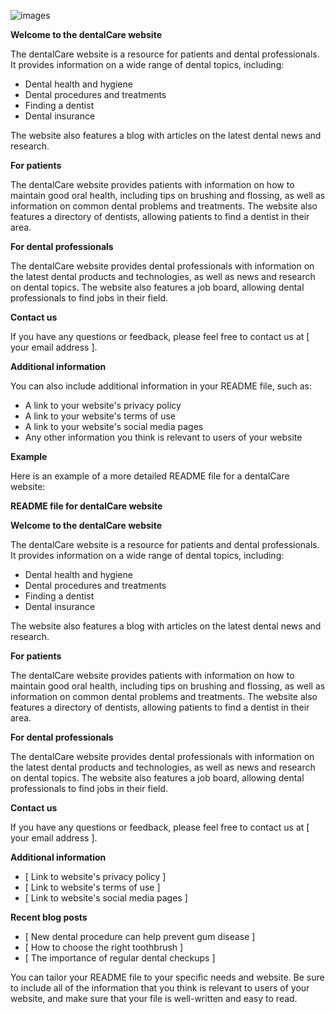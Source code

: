
![images](https://github.com/developebyharis/dentalCare/assets/102483771/b96761bb-748a-48e2-89e0-190878a15af5)


**Welcome to the dentalCare website**

The dentalCare website is a resource for patients and dental professionals. It provides information on a wide range of dental topics, including:

* Dental health and hygiene
* Dental procedures and treatments
* Finding a dentist
* Dental insurance

The website also features a blog with articles on the latest dental news and research.

**For patients**

The dentalCare website provides patients with information on how to maintain good oral health, including tips on brushing and flossing, as well as information on common dental problems and treatments. The website also features a directory of dentists, allowing patients to find a dentist in their area.

**For dental professionals**

The dentalCare website provides dental professionals with information on the latest dental products and technologies, as well as news and research on dental topics. The website also features a job board, allowing dental professionals to find jobs in their field.

**Contact us**

If you have any questions or feedback, please feel free to contact us at [ your email address ].

**Additional information**

You can also include additional information in your README file, such as:

* A link to your website's privacy policy
* A link to your website's terms of use
* A link to your website's social media pages
* Any other information you think is relevant to users of your website

**Example**

Here is an example of a more detailed README file for a dentalCare website:

**README file for dentalCare website**

**Welcome to the dentalCare website**

The dentalCare website is a resource for patients and dental professionals. It provides information on a wide range of dental topics, including:

* Dental health and hygiene
* Dental procedures and treatments
* Finding a dentist
* Dental insurance

The website also features a blog with articles on the latest dental news and research.

**For patients**

The dentalCare website provides patients with information on how to maintain good oral health, including tips on brushing and flossing, as well as information on common dental problems and treatments. The website also features a directory of dentists, allowing patients to find a dentist in their area.

**For dental professionals**

The dentalCare website provides dental professionals with information on the latest dental products and technologies, as well as news and research on dental topics. The website also features a job board, allowing dental professionals to find jobs in their field.

**Contact us**

If you have any questions or feedback, please feel free to contact us at [ your email address ].

**Additional information**

* [ Link to website's privacy policy ]
* [ Link to website's terms of use ]
* [ Link to website's social media pages ]

**Recent blog posts**

* [ New dental procedure can help prevent gum disease ]
* [ How to choose the right toothbrush ]
* [ The importance of regular dental checkups ]

You can tailor your README file to your specific needs and website. Be sure to include all of the information that you think is relevant to users of your website, and make sure that your file is well-written and easy to read.
